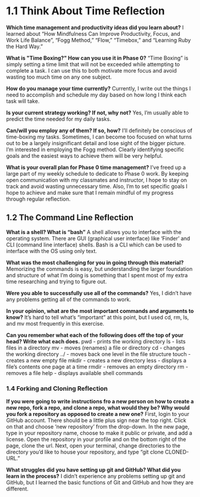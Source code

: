 # 1.1 Think About Time Reflection

**Which time management and productivity ideas did you learn about?**
I learned about “How Mindfulness Can Improve Productivity, Focus, and Work Life Balance”, “Fogg Method,” “Flow,” “Timebox,” and “Learning Ruby the Hard Way.”

**What is "Time Boxing?" How can you use it in Phase 0?**
“Time Boxing” is simply setting a time limit that will not be exceeded while attempting to complete a task. I can use this to both motivate more focus and avoid wasting too much time on any one subject.

**How do you manage your time currently?**
Currently, I write out the things I need to accomplish and schedule my day based on how long I think each task will take.

**Is your current strategy working? If not, why not?**
Yes, I’m usually able to predict the time needed for my daily tasks.

**Can/will you employ any of them? If so, how?**
I’ll definitely be conscious of time-boxing my tasks. Sometimes, I can become too focused on what turns out to be a largely insignificant detail and lose sight of the bigger picture. I’m interested in employing the Fogg method. Clearly identifying specific goals and the easiest ways to achieve them will be very helpful.

**What is your overall plan for Phase 0 time management?**
I’ve freed up a large part of my weekly schedule to dedicate to Phase 0 work. By keeping open communication with my classmates and instructor, I hope to stay on track and avoid wasting unnecessary time. Also, I’m to set specific goals I hope to achieve and make sure that I remain mindful of my progress through regular reflection.

## 1.2 The Command Line Reflection

**What is a shell? What is “bash”**
A shell allows you to interface with the operating system. There are GUI (graphical user interface) like ‘Finder’ and CLI (command line interface) shells. Bash is a CLI which can be used to interface with the OS using only text.

**What was the most challenging for you in going through this material?**
Memorizing the commands is easy, but understanding the larger foundation and structure of what I’m doing is something that I spent most of my extra time researching and trying to figure out.

**Were you able to successfully use all of the commands?**
Yes, I didn’t have any problems getting all of the commands to work.

**In your opinion, what are the most important commands and arguments to know?**
It’s hard to tell what’s “important” at this point, but I used cd, rm, ls, and mv most frequently in this exercise.

**Can you remember what each of the following does off the top of your head? Write what each does.**
pwd - prints the working directory
ls - lists files in a directory
mv - moves (renames) a file or directory
cd - changes the working directory
../  - moves back one level in the file structure
touch - creates a new empty file
mkdir - creates a new directory
less - displays a file’s contents one page at a time
rmdir - removes an empty directory
rm - removes a file
help - displays available shell commands

### 1.4 Forking and Cloning Reflection

**If you were going to write instructions fro a new person on how to create a new repo, fork a repo, and clone a repo, what would they be? Why would you fork a repository as opposed to create a new one?**
First, login to your GitHub account. There should be a little plus sign near the top right. Click on that and choose ‘new repository’ from the drop-down. In the new page, type in your repository name, choose to make it public or private, and add a license. Open the repository in your profile and on the bottom right of the page, clone the url.
Next, open your terminal, change directories to the directory you’d like to house your repository, and type “git clone CLONED-URL.”

**What struggles did you have setting up git and GitHub? What did you learn in the process?**
I didn’t experience any problems setting up git and GitHub, but I learned the basic functions of Git and GitHub and how they are different.

